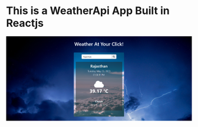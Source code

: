 <h1>This is a WeatherApi App Built in Reactjs</h1>
<img src="https://github.com/IamUjju/Weather-Api-Project/blob/main/ReadmeImage/Weather%20App%20Project%20Screenshot%202.png"/>
